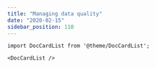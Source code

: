```yaml
---
title: "Managing data quality"
date: "2020-02-15"
sidebar_position: 110
---
```


```mdx-code-block
import DocCardList from '@theme/DocCardList';

<DocCardList />
```
